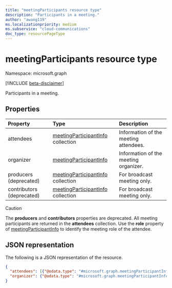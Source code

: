 ```yaml
---
title: "meetingParticipants resource type"
description: "Participants in a meeting."
author: "awang119"
ms.localizationpriority: medium
ms.subservice: "cloud-communications"
doc_type: resourcePageType
---
```


# meetingParticipants resource type

Namespace: microsoft.graph

[!INCLUDE [beta-disclaimer](../../includes/beta-disclaimer.md)]

Participants in a meeting.

## Properties

| Property                  | Type                                                           | Description                           |
| :------------------------ | :------------------------------------------------------------- | :------------------------------------ |
| attendees                 | [meetingParticipantInfo](meetingparticipantinfo.md) collection | Information of the meeting attendees. |
| organizer                 | [meetingParticipantInfo](meetingparticipantinfo.md)            | Information of the meeting organizer. |
| producers (deprecated)    | [meetingParticipantInfo](meetingparticipantinfo.md) collection | For broadcast meeting only.           |
| contributors (deprecated) | [meetingParticipantInfo](meetingparticipantinfo.md) collection | For broadcast meeting only.           |

> [!CAUTION]
> The **producers** and **contributors** properties are deprecated. All meeting participants are returned in the
> **attendees** collection. Use the **role** property of [meetingParticipantInfo](meetingparticipantinfo.md)
> to identify the meeting role of the attendee.

## JSON representation

The following is a JSON representation of the resource.

<!-- {
  "blockType": "resource",
  "@odata.type": "microsoft.graph.meetingParticipants"
}-->
```json
{
  "attendees": [{"@odata.type": "#microsoft.graph.meetingParticipantInfo"}],
  "organizer": {"@odata.type": "#microsoft.graph.meetingParticipantInfo"},
}
```

<!-- uuid: 8fcb5dbc-d5aa-4681-8e31-b001d5168d79
2015-10-25 14:57:30 UTC -->
<!--
{
  "type": "#page.annotation",
  "description": "meetingParticipants resource",
  "keywords": "",
  "section": "documentation",
  "tocPath": "",
  "suppressions": []
}
-->


